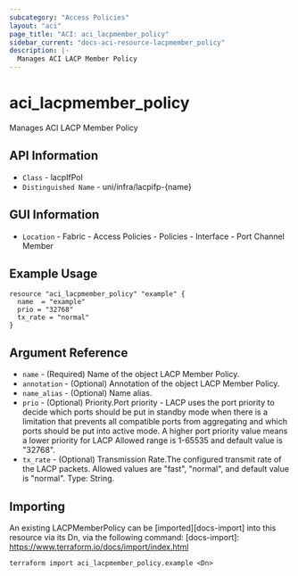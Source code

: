 ```yaml
---
subcategory: "Access Policies"
layout: "aci"
page_title: "ACI: aci_lacpmember_policy"
sidebar_current: "docs-aci-resource-lacpmember_policy"
description: |-
  Manages ACI LACP Member Policy
---
```


# aci_lacpmember_policy #

Manages ACI LACP Member Policy

## API Information ##

* `Class` - lacpIfPol
* `Distinguished Name` - uni/infra/lacpifp-{name}

## GUI Information ##

* `Location` - Fabric - Access Policies - Policies - Interface - Port Channel Member

## Example Usage ##

```hcl
resource "aci_lacpmember_policy" "example" {
  name  = "example"
  prio = "32768"
  tx_rate = "normal"
}
```

## Argument Reference ##

* `name` - (Required) Name of the object LACP Member Policy.
* `annotation` - (Optional) Annotation of the object LACP Member Policy.
* `name_alias` - (Optional) Name alias.
* `prio` - (Optional) Priority.Port priority - LACP uses the port priority to decide which ports should be put in standby mode when there is a limitation that prevents all compatible ports from aggregating and which ports should be put into active mode. A higher port priority value means a lower priority for LACP Allowed range is 1-65535 and default value is "32768".
* `tx_rate` - (Optional) Transmission Rate.The configured transmit rate of the LACP packets. Allowed values are "fast", "normal", and default value is "normal". Type: String.

## Importing ##

An existing LACPMemberPolicy can be [imported][docs-import] into this resource via its Dn, via the following command:
[docs-import]: https://www.terraform.io/docs/import/index.html

```
terraform import aci_lacpmember_policy.example <Dn>
```